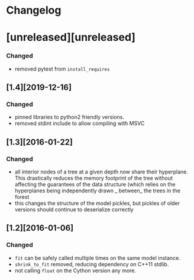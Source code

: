 # Changelog

# [unreleased][unreleased]
### Changed
- removed pytest from `install_requires`

## [1.4][2019-12-16]
### Changed
- pinned libraries to python2 friendly versions.
- removed stdint include to allow compiling with MSVC

## [1.3][2016-01-22]
### Changed
- all interior nodes of a tree at a given depth now share their hyperplane. This drastically reduces the memory footprint
  of the tree without affecting the guarantees of the data structure (which relies on the hyperplanes being independently drawn
_ between_ the trees in the forest
- this changes the structure of the model pickles, but pickles of older versions should continue to deserialize correctly

## [1.2][2016-01-06]
### Changed
- `fit` can be safely called multiple times on the same model instance.
- `shrink_to_fit` removed, reducing dependency on C++11 stdlib.
- not calling `float` on the Cython version any more.
